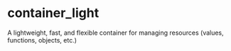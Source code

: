 # container_light
A lightweight, fast, and flexible container for managing resources (values, functions, objects, etc.)
